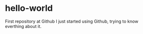# hello-world
First repository at Github
I just started using Github, trying to know everthing about it.
